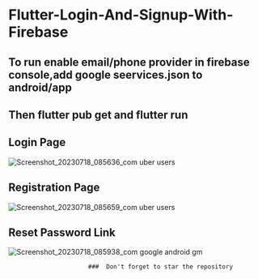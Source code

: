 # Flutter-Login-And-Signup-With-Firebase


## To run enable email/phone provider in firebase console,add google seervices.json to android/app


## Then flutter pub get and flutter run    


## Login Page


![Screenshot_20230718_085636_com uber users](https://github.com/MAXIME765356/Flutter-Login-And-Signup-With-Firebase-Backend/assets/117815821/420619b5-9f58-4a8f-904f-f8c3f368bfc0)


## Registration Page


![Screenshot_20230718_085659_com uber users](https://github.com/MAXIME765356/Flutter-Login-And-Signup-With-Firebase-Backend/assets/117815821/7ee133c7-3d82-4fb8-9749-77da0901721d)








## Reset Password Link


![Screenshot_20230718_085938_com google android gm](https://github.com/MAXIME765356/Flutter-Login-And-Signup-With-Firebase-Backend/assets/117815821/f2318e35-c108-43d6-80be-9dcb78f305a4)



                          ###  Don't forget to star the repository

